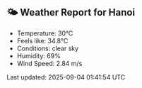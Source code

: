 <!-- WEATHER-START -->
## 🌤 Weather Report for Hanoi

- Temperature: 30°C
- Feels like: 34.8°C
- Conditions: clear sky
- Humidity: 69%
- Wind Speed: 2.84 m/s

Last updated: 2025-09-04 01:41:54 UTC
<!-- WEATHER-END -->
